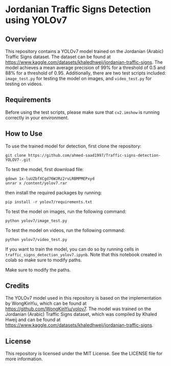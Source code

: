 # Jordanian Traffic Signs Detection using YOLOv7

## Overview
This repository contains a YOLOv7 model trained on the Jordanian (Arabic) Traffic Signs dataset. The dataset can be found at https://www.kaggle.com/datasets/khaledhweij/jordanian-traffic-signs. The model achieves a mean average precision of 99% for a threshold of 0.5 and 88% for a threshold of 0.95. Additionally, there are two test scripts included: `image_test.py` for testing the model on images, and `video_test.py` for testing on videos.

## Requirements
Before using the test scripts, please make sure that `cv2.imshow` is running correctly in your environment.

## How to Use
To use the trained model for detection, first clone the repository:
```
git clone https://github.com/ahmed-saad1997/Traffic-signs-detection-YOLOV7-.git
```

To test the model, first download file:
```
gdown 1x-luUZbfXCgd76WJRz2rvLRBMPMEPxyd
unrar x /content/yolov7.rar
```
then install the required packages by running:
```
pip install -r yolov7/requirements.txt
```

To test the model on images, run the following command:
```
python yolov7/image_test.py
```

To test the model on videos, run the following command:
```
python yolov7/video_test.py
```
If you want to train the model, you can do so by running cells in `traffic_signs_detection_yolov7.ipynb`.
Note that this notebook created in colab so make sure to modify paths.

Make sure to modify the paths.

## Credits
The YOLOv7 model used in this repository is based on the implementation by WongKinYiu, which can be found at https://github.com/WongKinYiu/yolov7. The model was trained on the Jordanian (Arabic) Traffic Signs dataset, which was compiled by Khaled Hweij and can be found at https://www.kaggle.com/datasets/khaledhweij/jordanian-traffic-signs.

## License
This repository is licensed under the MIT License. See the LICENSE file for more information.
